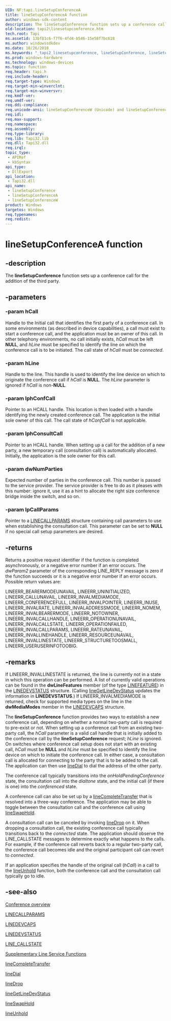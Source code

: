 ```yaml
---
UID: NF:tapi.lineSetupConferenceA
title: lineSetupConferenceA function
author: windows-sdk-content
description: The lineSetupConference function sets up a conference call for the addition of the third party.
old-location: tapi2\linesetupconference.htm
tech.root: Tapi
ms.assetid: 13bf81c6-f7f6-4fd4-b546-15e58f7bc618
ms.author: windowssdkdev
ms.date: 10/26/2018
ms.keywords: "_tapi2_linesetupconference, lineSetupConference, lineSetupConference function [TAPI 2.2], lineSetupConferenceA, lineSetupConferenceW, tapi/lineSetupConference, tapi/lineSetupConferenceA, tapi/lineSetupConferenceW, tapi2.linesetupconference"
ms.prod: windows-hardware
ms.technology: windows-devices
ms.topic: function
req.header: tapi.h
req.include-header: 
req.target-type: Windows
req.target-min-winverclnt: 
req.target-min-winversvr: 
req.kmdf-ver: 
req.umdf-ver: 
req.ddi-compliance: 
req.unicode-ansi: lineSetupConferenceW (Unicode) and lineSetupConferenceA (ANSI)
req.idl: 
req.max-support: 
req.namespace: 
req.assembly: 
req.type-library: 
req.lib: Tapi32.lib
req.dll: Tapi32.dll
req.irql: 
topic_type:
 - APIRef
 - kbSyntax
api_type:
 - DllExport
api_location:
 - Tapi32.dll
api_name:
 - lineSetupConference
 - lineSetupConferenceA
 - lineSetupConferenceW
product: Windows
targetos: Windows
req.typenames: 
req.redist: 
---
```


# lineSetupConferenceA function


## -description


The 
<b>lineSetupConference</b> function sets up a conference call for the addition of the third party.


## -parameters




### -param hCall

Handle to the Initial call that identifies the first party of a conference call. In some environments (as described in device capabilities), a call must exist to start a conference call, and the application must be an owner of this call. In other telephony environments, no call initially exists, <i>hCall</i> must be left <b>NULL</b>, and <i>hLine</i> must be specified to identify the line on which the conference call is to be initiated. The call state of <i>hCall</i> must be <i>connected</i>.


### -param hLine

Handle to the line. This handle is used to identify the line device on which to originate the conference call if <i>hCall</i> is <b>NULL</b>. The <i>hLine</i> parameter is ignored if <i>hCall</i> is non-<b>NULL</b>.


### -param lphConfCall

Pointer to an HCALL handle. This location is then loaded with a handle identifying the newly created conference call. The application is the initial sole owner of this call. The call state of <i>hConfCall</i> is not applicable.


### -param lphConsultCall

Pointer to an HCALL handle. When setting up a call for the addition of a new party, a new temporary call (consultation call) is automatically allocated. Initially, the application is the sole owner for this call.


### -param dwNumParties

Expected number of parties in the conference call. This number is passed to the service provider. The service provider is free to do as it pleases with this number: ignore it, use it as a hint to allocate the right size conference bridge inside the switch, and so on.


### -param lpCallParams

Pointer to a 
<a href="https://msdn.microsoft.com/e7bc5604-20eb-48d8-a857-df8962c6b2ae">LINECALLPARAMS</a> structure containing call parameters to use when establishing the consultation call. This parameter can be set to <b>NULL</b> if no special call setup parameters are desired.


## -returns



Returns a positive request identifier if the function is completed asynchronously, or a negative error number if an error occurs. The <i>dwParam2</i> parameter of the corresponding LINE_REPLY message is zero if the function succeeds or it is a negative error number if an error occurs. Possible return values are:

LINEERR_BEARERMODEUNAVAIL, LINEERR_UNINITIALIZED, LINEERR_CALLUNAVAIL, LINEERR_INVALMEDIAMODE, LINEERR_CONFERENCEFULL, LINEERR_INVALPOINTER, LINEERR_INUSE, LINEERR_INVALRATE, LINEERR_INVALADDRESSMODE, LINEERR_NOMEM, LINEERR_INVALBEARERMODE, LINEERR_NOTOWNER, LINEERR_INVALCALLHANDLE, LINEERR_OPERATIONUNAVAIL, LINEERR_INVALCALLSTATE, LINEERR_OPERATIONFAILED, LINEERR_INVALCALLPARAMS, LINEERR_RATEUNAVAIL, LINEERR_INVALLINEHANDLE, LINEERR_RESOURCEUNAVAIL, LINEERR_INVALLINESTATE, LINEERR_STRUCTURETOOSMALL, LINEERR_USERUSERINFOTOOBIG.




## -remarks



If LINEERR_INVALLINESTATE is returned, the line is currently not in a state in which this operation can be performed. A list of currently valid operations can be found in the <b>dwLineFeatures</b> member (of the type 
<a href="https://msdn.microsoft.com/77fa313c-e720-4607-b691-51b5be76ceed">LINEFEATURE</a>) in the 
<a href="https://msdn.microsoft.com/3d565e99-eb90-47ca-9fb9-295236f566fb">LINEDEVSTATUS</a> structure. (Calling 
<a href="https://msdn.microsoft.com/9c0fa2ba-1157-43d2-af56-aa4e0c28bd05">lineGetLineDevStatus</a> updates the information in 
<b>LINEDEVSTATUS</b>.) If LINEERR_INVALMEDIAMODE is returned, check for supported media types on the line in the <b>dwMediaModes</b> member in the 
<a href="https://msdn.microsoft.com/83e38453-bb93-4cc5-923f-d0cd2898350a">LINEDEVCAPS</a> structure.

The 
<b>lineSetupConference</b> function provides two ways to establish a new conference call, depending on whether a normal two-party call is required to pre-exist or not. When setting up a conference call from an existing two-party call, the <i>hCall</i> parameter is a valid call handle that is initially added to the conference call by the 
<b>lineSetupConference</b> request; <i>hLine</i> is ignored. On switches where conference call setup does not start with an existing call, <i>hCall</i> must be <b>NULL</b> and <i>hLine</i> must be specified to identify the line device on which to initiate the conference call. In either case, a consultation call is allocated for connecting to the party that is to be added to the call. The application can then use 
<a href="https://msdn.microsoft.com/111e6c11-67a7-4aab-81dd-f1b4316887e7">lineDial</a> to dial the address of the other party.

The conference call typically transitions into the <i>onHoldPendingConference</i> state, the consultation call into the <i>dialtone</i> state, and the initial call (if there is one) into the <i>conferenced</i> state.

A conference call can also be set up by a 
<a href="https://msdn.microsoft.com/ebedf664-4c45-49c3-9d86-c3d782077a00">lineCompleteTransfer</a> that is resolved into a three-way conference. The application may be able to toggle between the consultation call and the conference call using 
<a href="https://msdn.microsoft.com/9e575c82-301c-4505-b400-faf4dc291ff8">lineSwapHold</a>.

A consultation call can be canceled by invoking 
<a href="https://msdn.microsoft.com/ce1f1dbb-287b-483a-9e7e-87af0d07e4e4">lineDrop</a> on it. When dropping a consultation call, the existing conference call typically transitions back to the <i>connected</i> state. The application should observe the LINE_CALLSTATE messages to determine exactly what happens to the calls. For example, if the conference call reverts back to a regular two-party call, the conference call becomes idle and the original participant call can revert to <i>connected</i>.

If an application specifies the handle of the original call (<i>hCall</i>) in a call to the 
<a href="https://msdn.microsoft.com/c32d8d3a-f54c-411a-ae86-4aecd6dce456">lineUnhold</a> function, both the conference call and the consultation call typically go to idle.




## -see-also




<a href="https://msdn.microsoft.com/f685097b-1b54-412b-999f-d9bdb3120ab9">Conference overview</a>



<a href="https://msdn.microsoft.com/e7bc5604-20eb-48d8-a857-df8962c6b2ae">LINECALLPARAMS</a>



<a href="https://msdn.microsoft.com/83e38453-bb93-4cc5-923f-d0cd2898350a">LINEDEVCAPS</a>



<a href="https://msdn.microsoft.com/3d565e99-eb90-47ca-9fb9-295236f566fb">LINEDEVSTATUS</a>



<a href="https://msdn.microsoft.com/7b24e3c3-bc69-488b-a698-cf17875bc3c5">LINE_CALLSTATE</a>



<a href="https://msdn.microsoft.com/d4338b3c-cd84-4abb-b74e-9df895c8355b">Supplementary Line Service Functions</a>



<a href="https://msdn.microsoft.com/ebedf664-4c45-49c3-9d86-c3d782077a00">lineCompleteTransfer</a>



<a href="https://msdn.microsoft.com/111e6c11-67a7-4aab-81dd-f1b4316887e7">lineDial</a>



<a href="https://msdn.microsoft.com/ce1f1dbb-287b-483a-9e7e-87af0d07e4e4">lineDrop</a>



<a href="https://msdn.microsoft.com/9c0fa2ba-1157-43d2-af56-aa4e0c28bd05">lineGetLineDevStatus</a>



<a href="https://msdn.microsoft.com/9e575c82-301c-4505-b400-faf4dc291ff8">lineSwapHold</a>



<a href="https://msdn.microsoft.com/c32d8d3a-f54c-411a-ae86-4aecd6dce456">lineUnhold</a>
 

 

